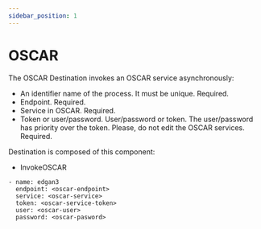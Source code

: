 ```yaml
---
sidebar_position: 1
---
```

# OSCAR


The OSCAR Destination invokes an OSCAR service asynchronously:
- An identifier name of the process. It must be unique. Required.
- Endpoint. Required.
- Service in OSCAR. Required.
- Token or user/password. User/password or token. The user/password has priority over the token. Please, do not edit the OSCAR services. Required.


Destination is composed of this component:
- InvokeOSCAR



```
- name: edgan3
  endpoint: <oscar-endpoint>
  service: <oscar-service>
  token: <oscar-service-token>
  user: <oscar-user>
  password: <oscar-pasword>
```
